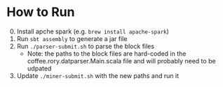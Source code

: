 # How to Run

0. Install apche spark (e.g. `brew install apache-spark`)
1. Run `sbt assembly` to generate a jar file
2. Run `./parser-submit.sh` to parse the block files
    - Note: the paths to the block files are hard-coded in the coffee.rory.datparser.Main.scala file and will probably need to be udpated
3. Update `./miner-submit.sh`  with the new paths and run it

